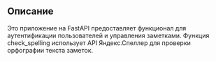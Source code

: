 ## Описание

Это приложение на FastAPI предоставляет функционал для аутентификации пользователей и управления заметками. Функция check_spelling использует API Яндекс.Спеллер для проверки орфографии текста заметок.
